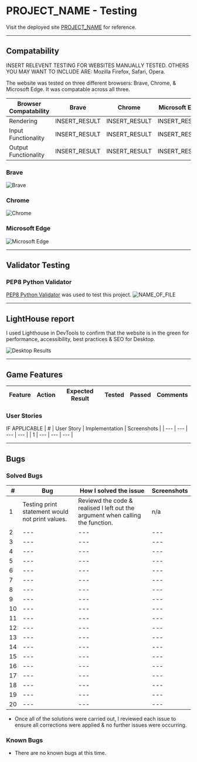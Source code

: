 # PROJECT_NAME - Testing


Visit the deployed site [PROJECT_NAME](insert_webpage_link_here) for reference.


---

## Compatability

INSERT RELEVENT TESTING FOR WEBSITES MANUALLY TESTED. OTHERS YOU MAY WANT TO INCLUDE ARE: Mozilla Firefox, Safari, Opera.

The website was tested on three different browsers: Brave, Chrome, & Microsoft Edge. It was compatable across all three.


| Browser Compatability | Brave | Chrome | Microsoft Edge |
| --- | --- | --- | --- |
| Rendering | INSERT_RESULT | INSERT_RESULT | INSERT_RESULT |
| Input Functionality| INSERT_RESULT | INSERT_RESULT | INSERT_RESULT |
| Output Functionality | INSERT_RESULT | INSERT_RESULT | INSERT_RESULT |

  ### Brave
  ![Brave](filepath_to_screenshot)


  ### Chrome
  ![Chrome](filepath_to_screenshot/)


  ### Microsoft Edge
  ![Microsoft Edge](filepath_to_screenshot)


---


## Validator Testing

### PEP8 Python Validator
[PEP8 Python Validator](https://pep8ci.herokuapp.com/) was used to test this project.
![NAME_OF_FILE](filepath_to_screenshot/documentation)


---


## LightHouse report


I used Lighthouse in DevTools to confirm that the website is in the green for performance, accessibility, best practices & SEO for Desktop.

![Desktop Results](filepath_to_screenshot/documentation)


---

## Game Features

| Feature | Action | Expected Result | Tested | Passed | Comments |
| --- | --- | --- | --- | --- | --- |


   ### User Stories
   IF APPLICABLE
  | # | User Story | Implementation | Screenshots |
  | --- | --- | --- | --- |
  | 1 | --- |  --- | --- |


---


## Bugs

  ### Solved Bugs

  | # | Bug | How I solved the issue | Screenshots |
  | --- | --- | --- | --- |
  | 1 | Testing print statement would not print values. | Reviewd the code & realised I left out the argument when calling the function. | n/a |
  | 2 | --- |  --- | --- |
  | 3 | --- |  --- | --- |
  | 4 | --- |  --- | --- |
  | 5 | --- |  --- | --- |
  | 6 | --- |  --- | --- |
  | 7 | --- |  --- | --- |
  | 8 | --- |  --- | --- |
  | 9 | --- |  --- | --- |
  | 10 | --- |  --- | --- |
  | 11 | --- |  --- | --- |
  | 12 | --- |  --- | --- |
  | 13 | --- |  --- | --- |
  | 14 | --- |  --- | --- |
  | 15 | --- |  --- | --- |
  | 16 | --- |  --- | --- |
  | 17 | --- |  --- | --- |
  | 18 | --- |  --- | --- |
  | 19 | --- |  --- | --- |
  | 20 | --- |  --- | --- |



  - Once all of the solutions were carried out, I reviewed each issue to ensure all corrections were applied & no further issues were occurring.

### Known Bugs

  - There are no known bugs at this time.